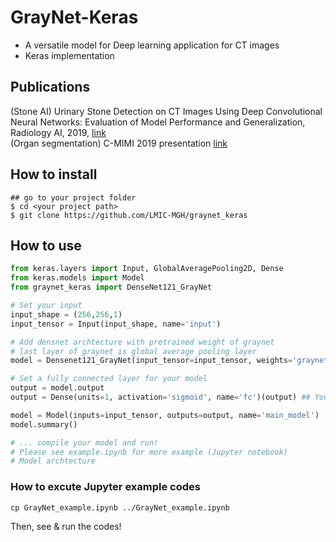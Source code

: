 # GrayNet-Keras
* A versatile model for Deep learning application for CT images
* Keras implementation

## Publications
(Stone AI) Urinary Stone Detection on CT Images Using Deep Convolutional Neural Networks: Evaluation of Model Performance and Generalization, Radiology AI, 2019, [link](https://pubs.rsna.org/doi/10.1148/ryai.2019180066)     
(Organ segmentation) C-MIMI 2019 presentation [link](https://cdn.ymaws.com/siim.org/resource/resmgr/mimi19/oral4/GrayNet_Kim.pdf)  


## How to install
```shell
## go to your project folder
$ cd <your project path>
$ git clone https://github.com/LMIC-MGH/graynet_keras
```
## How to use
```python
from keras.layers import Input, GlobalAveragePooling2D, Dense
from keras.models import Model
from graynet_keras import DenseNet121_GrayNet

# Set your input
input_shape = (256,256,1)
input_tensor = Input(input_shape, name='input')

# Add densnet archtecture with pretrained weight of graynet
# last layer of graynet is global average pooling layer
model = Densenet121_GrayNet(input_tensor=input_tensor, weights='graynet', w_reg=None)

# Set a fully connected layer for your model 
output = model.output
output = Dense(units=1, activation='sigmoid', name='fc')(output) ## Your label

model = Model(inputs=input_tensor, outputs=output, name='main_model')
model.summary()

# ... compile your model and run!
# Please see example.ipynb for more example (Jupyter notebook)
# Model archtecture 
```

### How to excute Jupyter example codes
```shell
cp GrayNet_example.ipynb ../GrayNet_example.ipynb
```
Then, see & run the codes!
